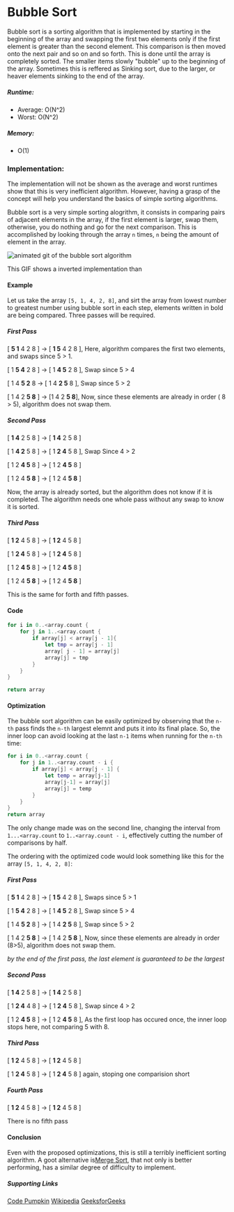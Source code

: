 # Bubble Sort

Bubble sort is a sorting algorithm that is implemented by starting in the beginning of the array and swapping the first two elements only if the first element is greater than the second element. This comparison is then moved onto the next pair and so on and so forth. This is done until the array is completely sorted. The smaller items slowly "bubble" up to the beginning of the array. Sometimes this is reffered as Sinking sort, due to the larger, or heaver elements sinking to the end of the array. 

##### Runtime:
- Average: O(N^2)
- Worst: O(N^2)

##### Memory:
- O(1)

### Implementation:

The implementation will not be shown as the average and worst runtimes show that this is very inefficient algorithm. However, having a grasp of the concept will help you understand the basics of simple sorting algorithms. 

Bubble sort is a very simple sorting alogrithm, it consists in comparing pairs of adjacent elements in the array, if the first element is larger, swap them, otherwise, you do nothing and go for the next comparison. 
This is accomplished by looking through the array `n` times, `n` being the amount of element in the array. 

![animated git of the bubble sort algorithm](https://s3.amazonaws.com/codecademy-content/programs/tdd-js/articles/BubbleSort.gif)

This GIF shows a inverted implementation than

#### Example
Let us take the array `[5, 1, 4, 2, 8]`, and sirt the array from lowest number to greatest number using bubble sort in each step, elements written in bold are being compared. Three passes will be required. 

##### First Pass
[ **5 1** 4 2 8 ] -> [ **1 5** 4 2 8 ], Here, algorithm compares the first two elements, and swaps since  5 > 1.

[ 1 **5 4** 2 8 ] -> [ 1 **4 5** 2 8 ], Swap since 5 > 4

[ 1 4 **5 2** 8  -> [ 1 4 **2 5**  8 ], Swap since 5 > 2

[ 1 4 2 **5 8** ] -> [1 4 2 **5 8**], Now, since these elements are already in order ( 8 > 5), algorithm does not swap them. 

##### Second Pass 
[ **1 4** 2 5 8 ] -> [ **1 4** 2 5 8 ]

[ 1 **4 2** 5 8 ] -> [ 1 **2 4** 5 8 ], Swap Since 4 > 2

[ 1 2 **4 5** 8 ] -> [ 1 2 **4 5** 8 ]

[ 1 2 4 **5 8** ] -> [ 1 2 4 **5 8** ]

Now, the array is already sorted, but the algorithm does not know if it is completed. The 
algorithm needs one whole pass without any swap to know it is sorted. 

##### Third Pass 
[ **1 2** 4 5 8 ] -> [ **1 2** 4 5 8 ]

[ 1 **2 4** 5 8 ] -> [ 1 **2 4** 5 8 ]

[ 1 2 **4 5** 8 ] -> [ 1 2 **4 5** 8 ]

[ 1 2 4 **5 8** ] -> [ 1 2 4 **5 8** ]

This is the same for forth and fifth passes. 

#### Code
```swift
for i in 0..<array.count {
    for j in 1..<array.count {
        if array[j] < array[j - 1]{
            let tmp = array[j - 1]
            array[ j - 1] = array[j]
            array[j] = tmp
        }
    }
}

return array
```

#### Optimization
The bubble sort algorithm can be easily optimized by observing that the `n-th` pass finds the `n-th` largest elemnt and puts it into its final place. So, the inner loop can avoid looking at the last `n-1` items when running for the `n-th` time:

```swift
for i in 0..<array.count {
    for j in 1..<array.count - i {  
        if array[j] < array[j - 1] {
            let temp = array[j-1]
            array[j-1] = array[j]
            array[j] = temp
        }
    }
}
return array
```

The only change made was on the second line, changing the interval from `1...<array.count` to `1..<array.count - i`, effectively cutting the number of comparisons by half. 

The ordering with the optimized code would look something like this for the array `[5, 1, 4, 2, 8]`:

##### First Pass
[ **5 1** 4 2 8 ] -> [ **1 5** 4 2 8 ], Swaps since 5 > 1

[ 1 **5 4** 2 8 ] -> [ 1 **4 5** 2 8 ], Swap since 5 > 4

[ 1 4 **5 2** 8 ] -> [ 1 4 **2 5** 8 ], Swap since 5 > 2

[ 1 4 2 **5 8** ] -> [ 1 4 2 **5 8** ], Now, since these elements are already in order (8>5), algorithm does not swap them.

*by the end of the first pass, the last element is guaranteed to be the largest*

##### Second Pass
[ **1 4** 2 5 8 ] -> [ **1 4** 2 5 8 ]

[ 1 **2 4** 4 8 ] -> [ 1 **2 4** 5 8 ], Swap since 4 > 2

[ 1 2 **4 5** 8 ] -> [ 1 2 **4 5** 8 ], As the first loop has occured once, the inner loop stops here, not comparing 5 with 8.

##### Third Pass

[ **1 2** 4 5 8 ] -> [ **1 2** 4 5 8 ]

[ 1 **2 4** 5 8 ] -> [ 1 **2 4** 5 8 ] again, stoping one comparision short

##### Fourth Pass 
[ **1 2** 4 5 8 ] -> [ **1 2** 4 5 8 ]

There is no fifth pass

#### Conclusion

Even with the proposed optimizations, this is still a terribly inefficient sorting algorithm. A goot alternative is[Merge Sort](), that not only is better performing, has a similar degree of difficulty to implement. 

##### Supporting Links
[Code Pumpkin](https://codepumpkin.com/bubble-sort/)
[Wikipedia](https://en.wikipedia.org/wiki/Bubble_sort)
[GeeksforGeeks](https://www.geeksforgeeks.org/bubble-sort/)

